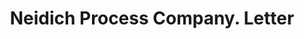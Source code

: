 ---
doi: 10.7916/D8G462CS
date_other: '1921'
date_other_textual: '1921'
form: correspondence
genre:
- Letters (correspondence)
name:
- Neidich Process Company
object_in_context_url: https://biggert.cul.columbia.edu/items/view/ave_biggert_00793
subject_hierarchical_geographic:
- Burlington, New Jersey, United States
subject_name:
- Neidich Process Company
title: Neidich Process Company. Letter
sort_title: Neidich Process Company. Letter
call_number: ave_biggert_00793
coordinates:
- 40.071°,-74.864°
pid: ave_biggert_00793
identifiers: ave_biggert_00793
thumbnail: https://derivativo-3.library.columbia.edu/iiif/2/ldpd:345413/full/!256,256/0/native.jpg
permalink: "/items/ave_biggert_00793/"
layout: iiif-image-page
---